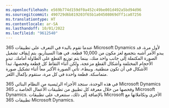 ```yaml
---
ms.openlocfilehash: e569b774d159df0a452c49be001d492a5bd94d96
ms.sourcegitcommit: 490729d6b819203f65b1a04508069dff1ca07256
ms.translationtype: HT
ms.contentlocale: ar-SA
ms.lasthandoff: 10/01/2022
ms.locfileid: "9612540"
---
```

عندما تقوم بالبدء في التعرف على تطبيقات 365 Microsoft Dynamics لأول مرة، قد يبدو الأمر أشبه بتجميع لغز مكون من 10,000 قطعة. في هذا السيناريو، يتم إيقاف تشغيل الصورة المكتملة إلى جانب واحد منك، بينما يتم توزيع القطع على الطاولة أمامك. تبدو الأحجام المختلفة وأشكال القطع مزعجة، ولكن أثناء التقاط كل قطعة وفحصها، تبدأ الأشكال في أن تكون منطقية. وببطء، تأتي الصورة الأكبر معاً أثناء تشكيل صورة متماسكة. قطعة واحدة في كل مرة، ستقوم بإكمال اللغز.

في هذه الوحدة، ستجد الأجزاء الرئيسية من النظام البنائي 365 Microsoft Dynamics وفحصها من خلال معرفة كل تطبيق من تطبيقات الأعمال الخاصة بـ 365 Microsoft Dynamics. بالإضافة إلى ذلك، ستتعرف على تطبيقات Microsoft الأخرى وتكاملاتها مع تطبيقات 365 Microsoft Dynamics.
